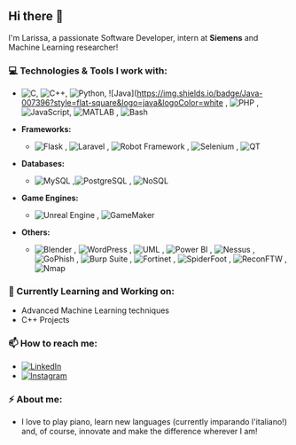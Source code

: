 ## Hi there 👋

I'm Larissa, a passionate Software Developer, intern at **Siemens** and Machine Learning researcher!

### 💻 Technologies & Tools I work with:

- ![C](https://img.shields.io/badge/C-A8B9CC?style=flat-square&logo=c&logoColor=white), ![C++](https://img.shields.io/badge/C++-00599C?style=flat-square&logo=c%2B%2B&logoColor=white), ![Python](https://img.shields.io/badge/Python-3776AB?style=flat-square&logo=python&logoColor=white), ![Java](https://img.shields.io/badge/Java-007396?style=flat-square&logo=java&logoColor=white , ![PHP](https://img.shields.io/badge/PHP-777BB4?style=flat-square&logo=php&logoColor=white) , ![JavaScript](https://img.shields.io/badge/JavaScript-F7DF1E?style=flat-square&logo=javascript&logoColor=black), ![MATLAB](https://img.shields.io/badge/MATLAB-0076A8?style=flat-square&logo=mathworks&logoColor=white) , ![Bash](https://img.shields.io/badge/Bash-4EAA25?style=flat-square&logo=gnu-bash&logoColor=white)

- **Frameworks:**
  - ![Flask](https://img.shields.io/badge/Flask-000000?style=flat-square&logo=flask&logoColor=white) , ![Laravel](https://img.shields.io/badge/Laravel-FF2D20?style=flat-square&logo=laravel&logoColor=white) , ![Robot Framework](https://img.shields.io/badge/Robot%20Framework-000000?style=flat-square&logo=robot-framework&logoColor=white) , ![Selenium](https://img.shields.io/badge/Selenium-43B02A?style=flat-square&logo=selenium&logoColor=white) , ![QT](https://img.shields.io/badge/QT-41CD52?style=flat-square&logo=qt&logoColor=white)

- **Databases:**
  - ![MySQL](https://img.shields.io/badge/MySQL-4479A1?style=flat-square&logo=mysql&logoColor=white) ,![PostgreSQL](https://img.shields.io/badge/PostgreSQL-336791?style=flat-square&logo=postgresql&logoColor=white) , ![NoSQL](https://img.shields.io/badge/NoSQL-005571?style=flat-square&logo=nosql&logoColor=white)

- **Game Engines:**
  - ![Unreal Engine](https://img.shields.io/badge/Unreal-313131?style=flat-square&logo=unreal-engine&logoColor=white) , ![GameMaker](https://img.shields.io/badge/GameMaker-313131?style=flat-square&logo=game-maker&logoColor=white)

- **Others:**
  - ![Blender](https://img.shields.io/badge/Blender-F5792A?style=flat-square&logo=blender&logoColor=white) , ![WordPress](https://img.shields.io/badge/WordPress-21759B?style=flat-square&logo=wordpress&logoColor=white) , ![UML](https://img.shields.io/badge/UML-007ACC?style=flat-square&logo=uml&logoColor=white) , ![Power BI](https://img.shields.io/badge/Power%20BI-F2C811?style=flat-square&logo=power-bi&logoColor=black) , ![Nessus](https://img.shields.io/badge/Nessus-006AFF?style=flat-square&logo=nessus&logoColor=white) , ![GoPhish](https://img.shields.io/badge/GoPhish-4479A1?style=flat-square&logo=gophish&logoColor=white) , ![Burp Suite](https://img.shields.io/badge/Burp%20Suite-FF6F00?style=flat-square&logo=burp-suite&logoColor=white) , ![Fortinet](https://img.shields.io/badge/Fortinet-EE3124?style=flat-square&logo=fortinet&logoColor=white) , ![SpiderFoot](https://img.shields.io/badge/SpiderFoot-3949AB?style=flat-square&logo=spiderfoot&logoColor=white) , ![ReconFTW](https://img.shields.io/badge/ReconFTW-4479A1?style=flat-square&logo=reconftw&logoColor=white) , ![Nmap](https://img.shields.io/badge/Nmap-005571?style=flat-square&logo=nmap&logoColor=white)

### 🦋 Currently Learning and Working on:
- Advanced Machine Learning techniques
- C++ Projects

### 📫 How to reach me:

- [![LinkedIn](https://img.shields.io/badge/LinkedIn-0A66C2?style=flat-square&logo=linkedin&logoColor=white)](https://www.linkedin.com/in/larissa-raimee)
- [![Instagram](https://img.shields.io/badge/Instagram-E4405F?style=flat-square&logo=instagram&logoColor=white)](https://www.instagram.com/srta.raimee/)

### ⚡ About me:
- I love to play piano, learn new languages (currently imparando l'italiano!) and, of course, innovate and make the difference wherever I am!
